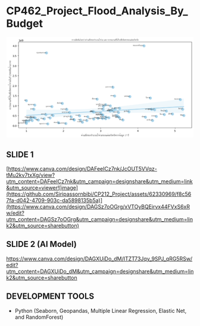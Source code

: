 # CP462_Project_Flood_Analysis_By_Budget

<img width="1391" alt="cinema booking" src="https://github.com/Siripassornbibi/CP462_Project_Flood_Analysis_By_Budget/blob/main/image1.png">

SLIDE 1
------------------------------------------------------------------------------------------------------------------
[https://www.canva.com/design/DAFeeICz7nk/JcOUT5VVqz-tMu2kv7txXg/view?utm_content=DAFeeICz7nk&utm_campaign=designshare&utm_medium=link&utm_source=viewer![image](https://github.com/Siripassornbibi/CP212_Project/assets/62330969/f8c567fa-d042-4709-903c-da5898135b5a)](https://www.canva.com/design/DAGSz7oOGrg/xVTOyBQEirvx44FVxS6xRw/edit?utm_content=DAGSz7oOGrg&utm_campaign=designshare&utm_medium=link2&utm_source=sharebutton)

SLIDE 2 (AI Model)
------------------------------------------------------------------------------------------------------------------
https://www.canva.com/design/DAGXUiDo_dM/ITZT73Jqy_9SPJ_qRG5RSw/edit?utm_content=DAGXUiDo_dM&utm_campaign=designshare&utm_medium=link2&utm_source=sharebutton

DEVELOPMENT TOOLS
------------------------------------------------------------------------------------------------------------------
- Python (Seaborn, Geopandas, Multiple Linear Regression, Elastic Net, and RandomForest)
